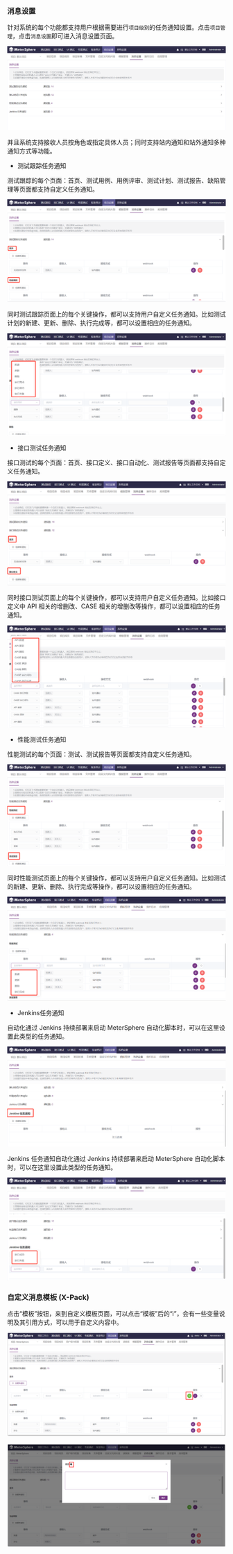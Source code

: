 ### 消息设置

针对系统的每个功能都支持用户根据需要进行`项目级别`的任务通知设置。点击`项目管理`，点击`消息设置`即可进入消息设置页面。

![!消息通知](../../img/system_management/消息通知首页.png)

并且系统支持接收人员按角色或指定具体人员；同时支持站内通知和站外通知多种通知方式等功能。

- 测试跟踪任务通知 

测试跟踪的每个页面：首页、测试用例、用例评审、测试计划、测试报告、缺陷管理等页面都支持自定义任务通知。

![!消息设置-设置](../../img/system_management/消息设置-设置.png)

同时测试跟踪页面上的每个关键操作，都可以支持用户自定义任务通知。比如测试计划的新建、更新、删除、执行完成等，都可以设置相应的任务通知。

![!测试计划-新建](../../img/system_management/测试计划-新建.png) 

- 接口测试任务通知

接口测试的每个页面：首页、接口定义、接口自动化、测试报告等页面都支持自定义任务通知。

![!接口-首页](../../img/system_management/接口-首页.png) 

同时接口测试页面上的每个关键操作，都可以支持用户自定义任务通知。比如接口定义中 API 相关的增删改、CASE 相关的增删改等操作，都可以设置相应的任务通知。

![!接口-新建](../../img/system_management/接口-新建.png) 

- 性能测试任务通知

性能测试的每个页面：测试、测试报告等页面都支持自定义任务通知。

![!性能测试任务通知-首页](../../img/system_management/性能测试任务通知-首页.png) 

同时性能测试页面上的每个关键操作，都可以支持用户自定义任务通知。比如测试的新建、更新、删除、执行完成等操作，都可以设置相应的任务通知。

![!性能测试任务通知-新建](../../img/system_management/性能测试任务通知-新建.png) 

- Jenkins任务通知

自动化通过 Jenkins 持续部署来启动 MeterSphere 自动化脚本时，可以在这里设置此类型的任务通知。

![!Jenkins任务通知-首页](../../img/system_management/Jenkins任务通知-首页.png) 

Jenkins 任务通知自动化通过 Jenkins 持续部署来启动 MeterSphere 自动化脚本时，可以在这里设置此类型的任务通知。

![!Jenkins任务通知-新建](../../img/system_management/Jenkins任务通知-新建.png) 


### 自定义消息模板 (X-Pack)

点击“模板”按钮，来到自定义模板页面，可以点击“模板”后的“i”，会有一些变量说明及其引用方式，可以用于自定义内容中。

![!自定义模板](../../img/system_management/自定义消息模板.png) 

![!自定义模板](../../img/system_management/自定义模板页面.png) 